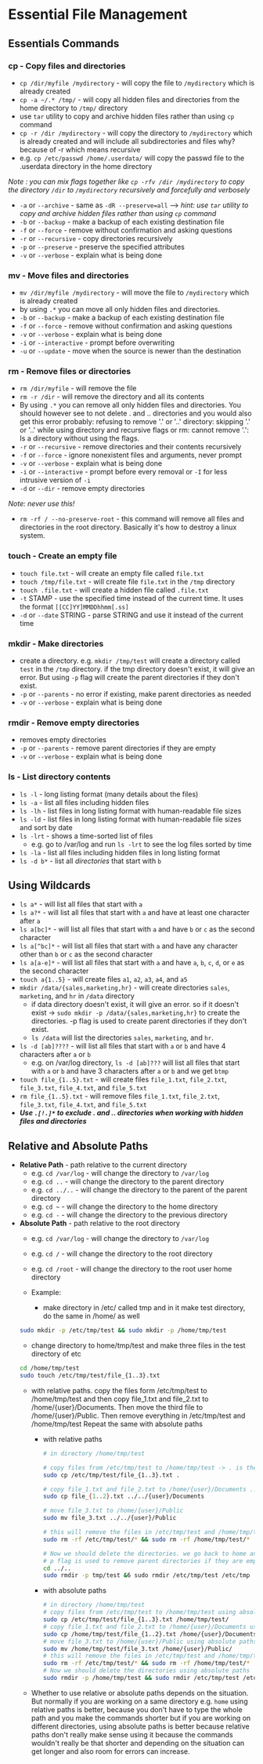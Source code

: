 # Essential File Management

## Essentials Commands

### cp - Copy files and directories
- ``cp /dir/myfile /mydirectory`` - will copy the file to `/mydirectory` which is already created
- ``cp -a ~/.* /tmp/`` - will copy all hidden files and directories from the home directory to `/tmp/` directory
- use ``tar`` utility to copy and archive hidden files rather than using `cp` command
- ``cp -r /dir /mydirectory`` - will copy the directory to `/mydirectory` which is already created and will include all subdirectories and files
why? because of -r which means recursive
- e.g. ``cp /etc/passwd /home/.userdata/`` will copy the passwd file to the .userdata directory in the home directory

*Note : you can mix flags together like `cp -rfv /dir /mydirectory` to copy the directory `/dir` to `/mydirectory` recursively and forcefully and verbosely*

- `-a` or `--archive` - same as `-dR --preserve=all` --> *hint: use ``tar`` utility to copy and archive hidden files rather than using `cp` command*
- `-b` or `--backup` - make a backup of each existing destination file
- `-f` or `--force` - remove without confirmation and asking questions
- `-r` or `--recursive` - copy directories recursively
- `-p` or `--preserve` - preserve the specified attributes
- `-v` or `--verbose` - explain what is being done

### mv - Move files and directories
- ``mv /dir/myfile /mydirectory`` - will move the file to `/mydirectory` which is already created
- by using `.*` you can move all only hidden files and directories.
 - `-b` or `--backup` - make a backup of each existing destination file
 - `-f` or `--force` - remove without confirmation and asking questions
 - `-v` or `--verbose` - explain what is being done
 - `-i` or `--interactive` - prompt before overwriting	
 - `-u` or `--update` - move when the source is newer than the destination


### rm - Remove files or directories
- ``rm /dir/myfile`` - will remove the file
- ``rm -r /dir`` - will remove the directory and all its contents
- By using ``.*`` you can remove all only hidden files and directories. You should however see to not delete . and .. directories and you would also get this error probably: refusing to remove '.' or '..' directory: skipping '.' or '..' while using directory and recursive flags or rm: cannot remove '.': Is a directory without using the flags.
- `-r` or `--recursive` - remove directories and their contents recursively
- `-f` or `--force` - ignore nonexistent files and arguments, never prompt
- `-v` or `--verbose` - explain what is being done
- `-i` or `--interactive` - prompt before every removal or `-I` for less intrusive version of `-i`
- `-d` or `--dir` - remove empty directories
  

*Note: never use this!*
- `rm -rf / --no-preserve-root` - this command will remove all files and directories in the root directory. Basically it's how to destroy a linux system.


### **touch** - Create an empty file
  - `touch file.txt` - will create an empty file called `file.txt`
  - `touch /tmp/file.txt` - will create file `file.txt` in the `/tmp` directory	
  - `touch .file.txt` - will create a hidden file called `.file.txt`
  - `-t` STAMP - use the specified time instead of the current time. It uses the format `[[CC]YY]MMDDhhmm[.ss]`
  - `-d` or `--date` STRING - parse STRING and use it instead of the current time

### **mkdir** - Make directories
- create a directory. e.g. `mkdir /tmp/test` will create a directory called `test` in the `/tmp` directory. if the tmp directory doesn't exist, it will give an error. But using `-p` flag will create the parent directories if they don't exist.	
- `-p` or `--parents` - no error if existing, make parent directories as needed
- `-v` or `--verbose` - explain what is being done
### **rmdir** - Remove empty directories
- removes empty directories
- `-p` or `--parents` - remove parent directories if they are empty
- `-v` or `--verbose` - explain what is being done

### **ls** - List directory contents
  - `ls -l` - long listing format (many details about the files)
  - `ls -a` - list all files including hidden files
  - `ls -lh` - list files in long listing format with human-readable file sizes
  - `ls -ld` - list files in long listing format with human-readable file sizes and sort by date
  - `ls -lrt` - shows a time-sorted list of files
    - e.g. go to /var/log and run `ls -lrt` to see the log files sorted by time
  - `ls -la` - list all files including hidden files in long listing format
  - `ls -d b*` - list all *directories* that start with `b`

## Using Wildcards

- `ls a*` - will list all files that start with `a`
- `ls a?*` - will list all files that start with `a` and have at least one character after `a`
- `ls a[bc]*` - will list all files that start with `a` and have `b` or `c` as the second character
- `ls a[^bc]*` - will list all files that start with `a` and have any character other than `b` or `c` as the second character
- `ls a[a-e]*` - will list all files that start with `a` and have `a`, `b`, `c`, `d`, or `e` as the second character
- `touch a{1..5}` - will create files `a1`, `a2`, `a3`, `a4`, and `a5`
- `mkdir /data/{sales,marketing,hr}` - will create directories `sales`, `marketing`, and `hr` in `/data` directory
  - if data directory doesn't exist, it will give an error. so if it doesn't exist
  -> `sudo mkdir -p /data/{sales,marketing,hr}` to create the directories. -p flag is used to create parent directories if they don't exist.
  - `ls /data` will list the directories `sales`, `marketing`, and `hr`. 
- `ls -d [ab]????` - will list all files that start with `a` or `b` and have 4 characters after `a` or `b`
  - e.g. on /var/log directory, `ls -d [ab]???` will list all files that start with `a` or `b` and have 3 characters after `a` or `b` 
and we get `btmp` 
- `touch file_{1..5}.txt` - will create files `file_1.txt`, `file_2.txt`, `file_3.txt`, `file_4.txt`, and `file_5.txt`
- ```rm file_{1..5}.txt``` - will remove files `file_1.txt`, `file_2.txt`, `file_3.txt`, `file_4.txt`, and `file_5.txt`
- ***Use `.[!.]*` to exclude . and .. directories when working with hidden files and directories***


## Relative and Absolute Paths

- **Relative Path** - path relative to the current directory
  - e.g. `cd /var/log` - will change the directory to `/var/log`
  - e.g. `cd ..` - will change the directory to the parent directory
  - e.g. `cd ../..` - will change the directory to the parent of the parent directory
  - e.g. `cd ~` - will change the directory to the home directory
  - e.g. `cd -` - will change the directory to the previous directory
- **Absolute Path** - path relative to the root directory
  - e.g. `cd /var/log` - will change the directory to `/var/log`
  - e.g. `cd /` - will change the directory to the root directory 
  - e.g. `cd /root` - will change the directory to the root user home directory
  
  - Example:
     - make directory in /etc/ called tmp and in it make test directory, do the same in /home/ as well
  ```bash
  sudo mkdir -p /etc/tmp/test && sudo mkdir -p /home/tmp/test
  ```
  - change directory to home/tmp/test and make three files in the test directory of etc
  ```bash
  cd /home/tmp/test
  sudo touch /etc/tmp/test/file_{1..3}.txt 
  ```
  - with relative paths. copy the files form /etc/tmp/test to /home/tmp/test and then copy file_1.txt and file_2.txt to /home/{user}/Documents. Then move the third file to /home/{user}/Public. Then remove everything in /etc/tmp/test and /home/tmp/test Repeat the same with absolute paths
      - with relative paths
        ```bash
        # in directory /home/tmp/test

        # copy files from /etc/tmp/test to /home/tmp/test -> . is the current directory
        sudo cp /etc/tmp/test/file_{1..3}.txt .

        # copy file_1.txt and file_2.txt to /home/{user}/Documents ../.. is the parent of the parent directory
        sudo cp file_{1..2}.txt ../../{user}/Documents

        # move file_3.txt to /home/{user}/Public
        sudo mv file_3.txt ../../{user}/Public

        # this will remove the files in /etc/tmp/test and /home/tmp/test. * is used to remove all files in the directory -rf is used recursively and forcefully
        sudo rm -rf /etc/tmp/test/* && sudo rm -rf /home/tmp/test/*

        # Now we should delete the directories. we go back to home and then delete the directories with its parent directories with -p flag 
        # p flag is used to remove parent directories if they are empty 
        cd ../..
        sudo rmdir -p tmp/test &6 sudo rmdir /etc/tmp/test /etc/tmp
        ```

     - with absolute paths
        ```bash
        # in directory /home/tmp/test
        # copy files from /etc/tmp/test to /home/tmp/test using absolute path
        sudo cp /etc/tmp/test/file_{1..3}.txt /home/tmp/test/
        # copy file_1.txt and file_2.txt to /home/{user}/Documents using absolute paths
        sudo cp /home/tmp/test/file_{1..2}.txt /home/{user}/Documents/
        # move file_3.txt to /home/{user}/Public using absolute paths
        sudo mv /home/tmp/test/file_3.txt /home/{user}/Public/
        # this will remove the files in /etc/tmp/test and /home/tmp/test using absolute paths
        sudo rm -rf /etc/tmp/test/* && sudo rm -rf /home/tmp/test/*
        # Now we should delete the directories using absolute paths
        sudo rmdir -p /home/tmp/test && sudo rmdir /etc/tmp/test /etc/tmp
        ```
  - Whether to use relative or absolute paths depends on the situation. But normally if you are working on a same directory e.g. `home` using relative paths is better, because you don't have to type the whole path and you make the commands shorter but if you are working on different directories, using absolute paths is better because relative paths don't really make sense using it because the commands wouldn't really be that shorter and depending on the situation can get longer and also room for errors can increase.